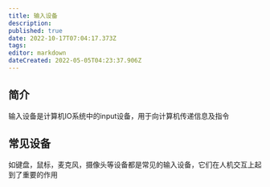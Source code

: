 ```yaml
---
title: 输入设备
description: 
published: true
date: 2022-10-17T07:04:17.373Z
tags: 
editor: markdown
dateCreated: 2022-05-05T04:23:37.906Z
---
```


## 简介
输入设备是计算机IO系统中的input设备，用于向计算机传递信息及指令
## 常见设备
如键盘，鼠标，麦克风，摄像头等设备都是常见的输入设备，它们在人机交互上起到了重要的作用


